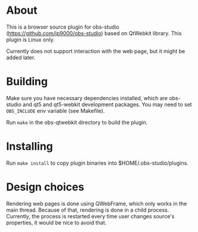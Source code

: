 # About

This is a browser source plugin for obs-studio (https://github.com/jp9000/obs-studio) based
on QtWebkit library. This plugin is Linux only.

Currently does not support interaction with the web page, but it might be added later.

# Building

Make sure you have necessary dependencies installed, which are obs-studio and qt5 and qt5-webkit
development packages. You may need to set `OBS_INCLUDE` env variable (see Makefile).

Run `make` in the obs-qtwebkit directory to build the plugin.

# Installing

Run `make install` to copy plugin binaries into $HOME/.obs-studio/plugins.

# Design choices

Rendering web pages is done using QWebFrame, which only works in the main thread. Because of that,
rendering is done in a child process. Currently, the process is restarted every time user changes
source's properties, it would be nice to avoid that.
